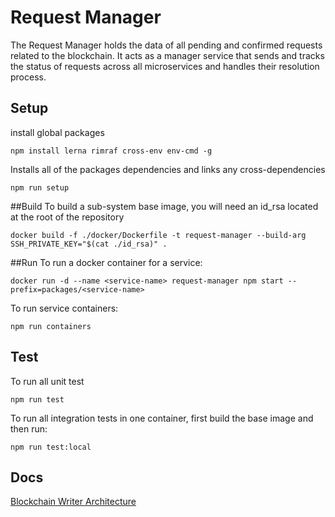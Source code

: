 # Request Manager

The Request Manager holds the data of all pending and confirmed requests related to the
blockchain. It acts as a manager service that sends and tracks the status of requests across all
microservices and handles their resolution process.

## Setup
install global packages
```
npm install lerna rimraf cross-env env-cmd -g
```
Installs all of the packages dependencies and links any cross-dependencies
```
npm run setup
```

##Build
To build a sub-system base image, you will need an id_rsa located at the root of the repository
```
docker build -f ./docker/Dockerfile -t request-manager --build-arg SSH_PRIVATE_KEY="$(cat ./id_rsa)" .
```

##Run
To run a docker container for a service:
```
docker run -d --name <service-name> request-manager npm start --prefix=packages/<service-name>
```
To run service containers:
```
npm run containers
```

## Test
To run all unit test
```
npm run test 
```

To run all integration tests in one container, first build the base image and then run:
```
npm run test:local
```

## Docs
[Blockchain Writer Architecture](https://docs.google.com/document/d/1eXrxDFgjDl-2No22om8vesqGhU7iGtw8iDSuN3VoHJ4/edit#heading=h.jsy3plhn9pv8)

